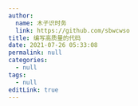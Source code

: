 ```yaml
---
author: 
  name: 木子识时务
  link: https://github.com/sbwcwso
title: 编写高质量的代码
date: 2021-07-26 05:33:08
permalink: null
categories: 
  - null
tags: 
  - null
editLink: true
---
```


